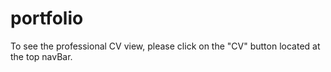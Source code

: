 # portfolio

To see the professional CV view, please click on the "CV" button located at the top navBar.
